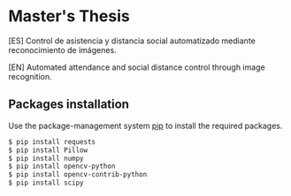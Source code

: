 # Master's Thesis

[ES] Control de asistencia y distancia social automatizado mediante reconocimiento de imágenes.

[EN] Automated attendance and social distance control through image recognition.

## Packages installation

Use the package-management system [pip](https://pip.pypa.io/en/stable/) to install the required packages.

```bash
$ pip install requests
$ pip install Pillow
$ pip install numpy
$ pip install opencv-python
$ pip install opencv-contrib-python
$ pip install scipy
```
